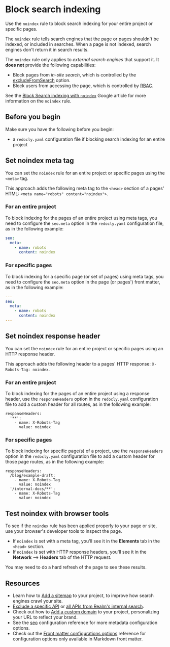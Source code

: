 # Block search indexing

Use the `noindex` rule to block search indexing for your entire project or specific pages.

The `noindex` rule tells search engines that the page or pages shouldn't be indexed, or included in searches.
When a page is not indexed, search engines don't return it in search results.

The `noindex` rule only applies to _external search engines_ that support it. It **does not** provide the following capabilities:

- Block pages from _in-site search_, which is controlled by the [excludeFromSearch](../../config/front-matter-config.md) option.
- Block users from accessing the page, which is controlled by [RBAC](../../access/page-permissions.md).

See the [Block Search indexing with `noindex`](https://developers.google.com/search/docs/crawling-indexing/block-indexing) Google article for more information on the `noindex` rule.

## Before you begin

Make sure you have the following before you begin:

- a `redocly.yaml` configuration file if blocking search indexing for an entire project

## Set noindex meta tag

You can set the `noindex` rule for an entire project or specific pages using the `<meta>` tag.

This approach adds the following meta tag to the `<head>` section of a pages' HTML: `<meta name="robots" content="noindex">`.

### For an entire project

To block indexing for the pages of an entire project using meta tags, you need to configure the `seo.meta` option in the `redocly.yaml` configuration file, as in the following example:

```yaml {% title="redocly.yaml" %}
seo:
  meta:
    - name: robots
      content: noindex
```

### For specific pages

To block indexing for a specific page (or set of pages) using meta tags, you need to configure the `seo.meta` option in the page (or pages') front matter, as in the following example:

```yaml {% title="blog/example-post.md" %}
---
seo:
  meta:
    - name: robots
      content: noindex
---
```

## Set noindex response header

You can set the `noindex` rule for an entire project or specific pages using an HTTP response header.

This approach adds the following header to a pages' HTTP response: `X-Robots-Tag: noindex`.

### For an entire project

To block indexing for the pages of an entire project using a response header, use the `responseHeaders` option in the `redocly.yaml` configuration file to add a custom header for all routes, as in the following example:

```{% title="redocly.yaml" %}
responseHeaders: 
  '**':
    - name: X-Robots-Tag
      value: noindex
```

### For specific pages

To block indexing for specific page(s) of a project, use the `responseHeaders` option in the `redocly.yaml` configuration file to add a custom header for those page routes, as in the following example:

```{% title="redocly.yaml" %}
responseHeaders: 
  /blog/example-draft:
    - name: X-Robots-Tag
      value: noindex
  '/internal-docs/**':
    - name: X-Robots-Tag
      value: noindex
```

## Test noindex with browser tools

To see if the `noindex` rule has been applied properly to your page or site, use your browser's developer tools to inspect the page.

- If `noindex` is set with a meta tag, you'll see it in the **Elements** tab in the `<head>` section.
- If `noindex` is set with HTTP response headers, you'll see it in the **Network** --> **Headers** tab of the HTTP request.

You may need to do a hard refresh of the page to see these results.

## Resources

- Learn how to [Add a sitemap](./add-sitemap.md) to your project, to improve how search engines crawl your site.
- [Exclude a specific API](../../config/openapi/index.md#exclude-an-api-from-search) or [all APIs from Realm's internal search](../../config/openapi/index.md#exclude-all-apis-from-search).
- Check out how to [Add a custom domain](../custom-domain.md) to your project, personalizing your URL to reflect your brand.
- See the [seo](../../config/seo.md) configuration reference for more metadata configuration options.
- Check out the [Front matter configurations options](../../config/front-matter-config.md) reference for configuration options only available in Markdown front matter.
